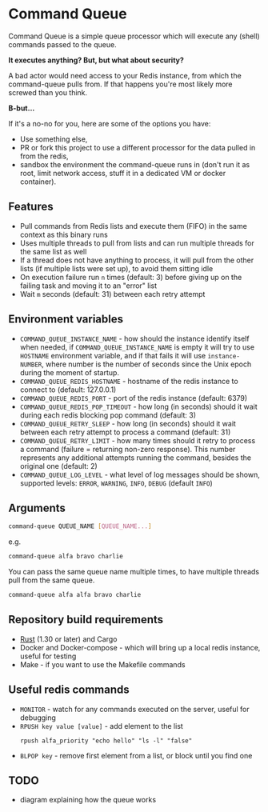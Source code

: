 # Command Queue

Command Queue is a simple queue processor which will execute any (shell) commands passed to the queue.

**It executes anything? But, but what about security?**

A bad actor would need access to your Redis instance, from which the command-queue pulls from. If that happens you're most likely more screwed than you think.

**B-but...**

If it's a no-no for you, here are some of the options you have:
- Use something else,
- PR or fork this project to use a different processor for the data pulled in from the redis,
- sandbox the environment the command-queue runs in (don't run it as root, limit network access, stuff it in a dedicated VM or docker container).

## Features
- Pull commands from Redis lists and execute them (FIFO) in the same context as this binary runs
- Uses multiple threads to pull from lists and can run multiple threads for the same list as well
- If a thread does not have anything to process, it will pull from the other lists (if multiple lists were set up), to avoid them sitting idle
- On execution failure run `n` times (default: 3) before giving up on the failing task and moving it to an "error" list
- Wait `m` seconds (default: 31) between each retry attempt

## Environment variables
- `COMMAND_QUEUE_INSTANCE_NAME` - how should the instance identify itself when needed, if `COMMAND_QUEUE_INSTANCE_NAME` is empty it will try to use `HOSTNAME` environment variable, and if that fails it will use `instance-NUMBER`, where number is the number of seconds since the Unix epoch during the moment of startup.
- `COMMAND_QUEUE_REDIS_HOSTNAME` - hostname of the redis instance to connect to (default: 127.0.0.1)
- `COMMAND_QUEUE_REDIS_PORT` - port of the redis instance (default: 6379)
- `COMMAND_QUEUE_REDIS_POP_TIMEOUT` - how long (in seconds) should it wait during each redis blocking pop command (default: 3)
- `COMMAND_QUEUE_RETRY_SLEEP` - how long (in seconds) should it wait between each retry attempt to process a command (default: 31)
- `COMMAND_QUEUE_RETRY_LIMIT` - how many times should it retry to process a command (failure = returning non-zero response). This number represents any additional attempts running the command, besides the original one (default: 2)
- `COMMAND_QUEUE_LOG_LEVEL` - what level of log messages should be shown, supported levels: `ERROR`, `WARNING`, `INFO`, `DEBUG` (default `INFO`)

## Arguments

```bash
command-queue QUEUE_NAME [QUEUE_NAME...]
```

e.g.

```bash
command-queue alfa bravo charlie
```

You can pass the same queue name multiple times, to have multiple threads pull from the same queue.

```bash
command-queue alfa alfa bravo charlie
```

## Repository build requirements
- [Rust](https://www.rust-lang.org/tools/install) (1.30 or later) and Cargo
- Docker and Docker-compose - which will bring up a local redis instance, useful for testing
- Make - if you want to use the Makefile commands

## Useful redis commands
- `MONITOR` - watch for any commands executed on the server, useful for debugging
- `RPUSH key value [value]` - add element to the list
    ```
    rpush alfa_priority "echo hello" "ls -l" "false"
    ```
- `BLPOP key` - remove first element from a list, or block until you find one

## TODO
- diagram explaining how the queue works